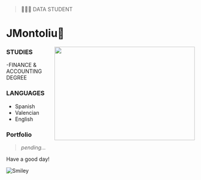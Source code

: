 > 👨🏻‍💻 DATA STUDENT

# JMontoliu🥷

<img align="right" height="250" width="375" alt="" src="https://raw.githubusercontent.com/iampavangandhi/iampavangandhi/master/gifs/coder.gif" />

### STUDIES

-FINANCE & ACCOUNTING DEGREE


### LANGUAGES

- Spanish
- Valencian
- English

### Portfolio

> *pending...*

<p>Have a good day!</p>
<div><img src="https://github.com/fnky/fnky/raw/fnky/img/smile.gif" alt="Smiley" align="center">